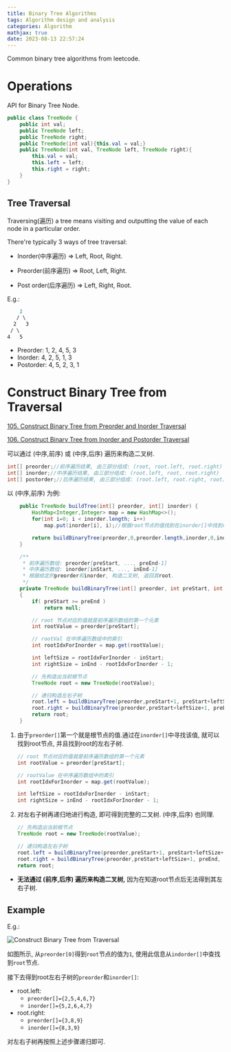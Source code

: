```yaml
---
title: Binary Tree Algorithms
tags: Algorithm design and analysis
categories: Algorithm
mathjax: true
date: 2023-08-13 22:57:24
---
```



Common binary tree algorithms from leetcode.

<!--more-->

# Operations

API for Binary Tree Node.

```java
public class TreeNode {
    public int val;
    public TreeNode left;
    public TreeNode right;
    public TreeNode(int val){this.val = val;}
    public TreeNode(int val, TreeNode left, TreeNode right){
        this.val = val;
        this.left = left;
        this.right = right;
    }
}
```



## Tree Traversal

Traversing(遍历) a tree means visiting and outputting the value of each node in a particular order.

There're typically 3 ways of tree traversal:

- Inorder(中序遍历) => Left, Root, Right.

- Preorder(前序遍历)  => Root, Left, Right.

- Post order(后序遍历)  => Left, Right, Root.

  

E.g.:

```markdown
    1
   / \
  2   3
 / \
4   5
```

- Preorder: 1, 2, 4, 5, 3
- Inorder: 4, 2, 5, 1, 3
- Postorder: 4, 5, 2, 3, 1

# Construct Binary Tree from Traversal

[105. Construct Binary Tree from Preorder and Inorder Traversal](https://leetcode.com/problems/construct-binary-tree-from-preorder-and-inorder-traversal/)

[106. Construct Binary Tree from Inorder and Postorder Traversal](https://leetcode.com/problems/construct-binary-tree-from-inorder-and-postorder-traversal/)



可以通过 (中序,前序) 或 (中序,后序) 遍历来构造二叉树.  

```java
int[] preorder;//前序遍历结果, 由三部分组成: (root, root.left, root.right)
int[] inorder;//中序遍历结果, 由三部分组成: (root.left, root, root.right)
int[] postorder;//后序遍历结果, 由三部分组成: (root.left, root.right, root)
```



以 (中序,前序) 为例: 

```java
    public TreeNode buildTree(int[] preorder, int[] inorder) {
        HashMap<Integer,Integer> map = new HashMap<>();
        for(int i=0; i < inorder.length; i++)
            map.put(inorder[i], i);//根据root节点的值找到在inorder[]中找到root节点的下标

        return buildBinaryTree(preorder,0,preorder.length,inorder,0,inorder.length, map);
    }

    /**
     * 前序遍历数组: preorder[preStart, ..., preEnd-1]
     * 中序遍历数组: inorder[inStart, ..., inEnd-1]
     * 根据给定的preorder和inorder, 构造二叉树, 返回其root.
     */
    private TreeNode buildBinaryTree(int[] preorder, int preStart, int preEnd, int[] inorder, int inStart, int inEnd, HashMap<Integer,Integer> map)
    {
        if( preStart >= preEnd )
            return null;

        // root 节点对应的值就是前序遍历数组的第一个元素
        int rootValue = preorder[preStart];

        // rootVal 在中序遍历数组中的索引
        int rootIdxForInorder = map.get(rootValue);

        int leftSize = rootIdxForInorder - inStart;
        int rightSize = inEnd - rootIdxForInorder - 1;

        // 先构造出当前根节点
        TreeNode root = new TreeNode(rootValue);

        // 递归构造左右子树
        root.left = buildBinaryTree(preorder,preStart+1, preStart+leftSize+1, inorder, inStart, inStart+leftSize, map );
        root.right = buildBinaryTree(preorder,preStart+leftSize+1, preEnd, inorder, inStart+leftSize+1, inEnd, map );
        return root;
    }
```



1. 由于`preorder[]`第一个就是根节点的值.通过在`inorder[]`中寻找该值, 就可以找到root节点, 并且找到root的左右子树. 

   ```java
   // root 节点对应的值就是前序遍历数组的第一个元素
   int rootValue = preorder[preStart];
   
   // rootValue 在中序遍历数组中的索引
   int rootIdxForInorder = map.get(rootValue);
   
   int leftSize = rootIdxForInorder - inStart;
   int rightSize = inEnd - rootIdxForInorder - 1;
   ```

   

2. 对左右子树再递归地进行构造, 即可得到完整的二叉树.  (中序,后序) 也同理.

   ```java
   // 先构造出当前根节点
   TreeNode root = new TreeNode(rootValue);
   
   // 递归构造左右子树
   root.left = buildBinaryTree(preorder,preStart+1, preStart+leftSize+1, inorder, inStart, inStart+leftSize, map );
   root.right = buildBinaryTree(preorder,preStart+leftSize+1, preEnd, inorder, inStart+leftSize+1, inEnd, map );
   return root;
   ```

* **无法通过 (前序,后序) 遍历来构造二叉树,** 因为在知道root节点后无法得到其左右子树.

## Example

E.g.:

![Construct Binary Tree from Traversal](https://lyk-love.oss-cn-shanghai.aliyuncs.com/Algorithm/Binary%20Tree%20Algorithms/Construct%20Binary%20Tree%20from%20Traversal.png)

如图所示, 从`preorder[0]`得到`root`节点的值为`1`, 使用此信息从`indorder[]`中查找到`root`节点. 

接下去得到root左右子树的`preorder`和`inorder[]`:

* root.left:
  * `preorder[]={2,5,4,6,7}`
  * `inorder[]={5,2,6,4,7}`
* root.right:
  * `preorder[]={3,8,9}`
  * `inorder[]={8,3,9}`

对左右子树再按照上述步骤递归即可.










